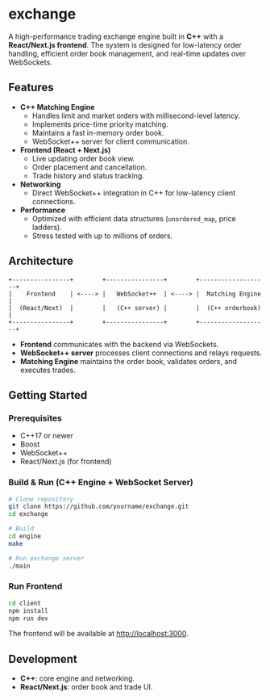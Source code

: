 # exchange

A high-performance trading exchange engine built in **C++** with a **React/Next.js frontend**. The system is designed for low-latency order handling, efficient order book management, and real-time updates over WebSockets.

## Features

- **C++ Matching Engine**
  - Handles limit and market orders with millisecond-level latency.
  - Implements price-time priority matching.
  - Maintains a fast in-memory order book.
  - WebSocket++ server for client communication.
- **Frontend (React + Next.js)**
  - Live updating order book view.
  - Order placement and cancellation.
  - Trade history and status tracking.
- **Networking**
  - Direct WebSocket++ integration in C++ for low-latency client connections.
- **Performance**
  - Optimized with efficient data structures (`unordered_map`, price ladders).
  - Stress tested with up to millions of orders.

## Architecture

```
+----------------+        +----------------+        +-------------------+
|    Frontend    | <----> |   WebSocket++  | <----> |  Matching Engine  |
|  (React/Next)  |        |   (C++ server) |        |  (C++ orderbook)  |
+----------------+        +----------------+        +-------------------+
```

- **Frontend** communicates with the backend via WebSockets.  
- **WebSocket++ server** processes client connections and relays requests.  
- **Matching Engine** maintains the order book, validates orders, and executes trades.  

## Getting Started

### Prerequisites
- C++17 or newer
- Boost
- WebSocket++
- React/Next.js (for frontend)  

### Build & Run (C++ Engine + WebSocket Server)

```bash
# Clone repository
git clone https://github.com/yourname/exchange.git
cd exchange

# Build
cd engine
make

# Run exchange server
./main
```

### Run Frontend

```bash
cd client
npm install
npm run dev
```

The frontend will be available at [http://localhost:3000](http://localhost:3000).  

## Development

- **C++**: core engine and networking.  
- **React/Next.js**: order book and trade UI.
